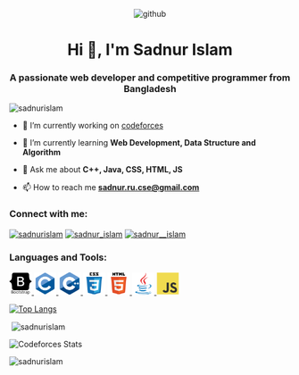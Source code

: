 <p align="center"><img src='https://cdn.jsdelivr.net/npm/simple-icons@3.0.1/icons/github.svg' alt='github' height='40'> </p>

<h1 align="center">Hi 👋, I'm Sadnur Islam</h1>
<h3 align="center">A passionate web developer and competitive programmer from Bangladesh</h3>

<p align="left"> <img src="https://komarev.com/ghpvc/?username=sadnurislam&label=Profile%20views&color=0e75b6&style=flat" alt="sadnurislam" /> </p>



- 🔭 I’m currently working on [codeforces](https://codeforces.com/)

- 🌱 I’m currently learning **Web Development, Data Structure and Algorithm**

- 💬 Ask me about **C++, Java, CSS, HTML, JS**

- 📫 How to reach me **sadnur.ru.cse@gmail.com**

<h3 align="left">Connect with me:</h3>
<p align="left">
<a href="https://fb.com/sadnurislam" target="blank"><img align="center" src="https://raw.githubusercontent.com/rahuldkjain/github-profile-readme-generator/master/src/images/icons/Social/facebook.svg" alt="sadnurislam" height="30" width="40" /></a>
<a href="https://www.codechef.com/users/sadnur_islam" target="blank"><img align="center" src="https://cdn.jsdelivr.net/npm/simple-icons@3.1.0/icons/codechef.svg" alt="sadnur_islam" height="30" width="40" /></a>
<a href="https://codeforces.com/profile/__sadnur__" target="blank"><img align="center" src="https://raw.githubusercontent.com/rahuldkjain/github-profile-readme-generator/master/src/images/icons/Social/codeforces.svg" alt="sadnur__islam" height="30" width="40" /></a>
</p>

<h3 align="left">Languages and Tools:</h3>
<p align="left"> <a href="https://getbootstrap.com" target="_blank" rel="noreferrer"> <img src="https://raw.githubusercontent.com/devicons/devicon/master/icons/bootstrap/bootstrap-plain-wordmark.svg" alt="bootstrap" width="40" height="40"/> </a> <a href="https://www.cprogramming.com/" target="_blank" rel="noreferrer"> <img src="https://raw.githubusercontent.com/devicons/devicon/master/icons/c/c-original.svg" alt="c" width="40" height="40"/> </a> <a href="https://www.w3schools.com/cpp/" target="_blank" rel="noreferrer"> <img src="https://raw.githubusercontent.com/devicons/devicon/master/icons/cplusplus/cplusplus-original.svg" alt="cplusplus" width="40" height="40"/> </a> <a href="https://www.w3schools.com/css/" target="_blank" rel="noreferrer"> <img src="https://raw.githubusercontent.com/devicons/devicon/master/icons/css3/css3-original-wordmark.svg" alt="css3" width="40" height="40"/> </a> <a href="https://www.w3.org/html/" target="_blank" rel="noreferrer"> <img src="https://raw.githubusercontent.com/devicons/devicon/master/icons/html5/html5-original-wordmark.svg" alt="html5" width="40" height="40"/> </a> <a href="https://www.java.com" target="_blank" rel="noreferrer"> <img src="https://raw.githubusercontent.com/devicons/devicon/master/icons/java/java-original.svg" alt="java" width="40" height="40"/> </a> <a href="https://developer.mozilla.org/en-US/docs/Web/JavaScript" target="_blank" rel="noreferrer"> <img src="https://raw.githubusercontent.com/devicons/devicon/master/icons/javascript/javascript-original.svg" alt="javascript" width="40" height="40"/> </a> </p>


[![Top Langs](https://github-readme-stats.vercel.app/api/top-langs/?username=SadnurIslam)](https://github.com/anuraghazra/github-readme-stats)
<p>&nbsp;<img align="center" src="https://github-readme-stats.vercel.app/api?username=sadnurislam&show_icons=true&locale=en" alt="sadnurislam" /></p>

![Codeforces Stats](https://codeforces-readme-stats.vercel.app/api/card?username=__sadnur__)

<p><img align="left" src="https://github-readme-streak-stats.herokuapp.com/?user=sadnurislam&" alt="sadnurislam" /></p>




